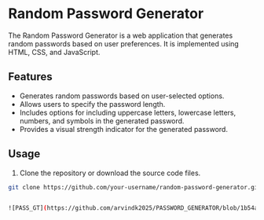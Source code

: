 # Random Password Generator

The Random Password Generator is a web application that generates random passwords based on user preferences. It is implemented using HTML, CSS, and JavaScript.

## Features

- Generates random passwords based on user-selected options.
- Allows users to specify the password length.
- Includes options for including uppercase letters, lowercase letters, numbers, and symbols in the generated password.
- Provides a visual strength indicator for the generated password.

## Usage

1. Clone the repository or download the source code files.

```bash
git clone https://github.com/your-username/random-password-generator.git


![PASS_GT](https://github.com/arvindk2025/PASSWORD_GENERATOR/blob/1b54ab5e168ca82548189dfd8b3075e0070df8de/assets/PASS_GT.png)


